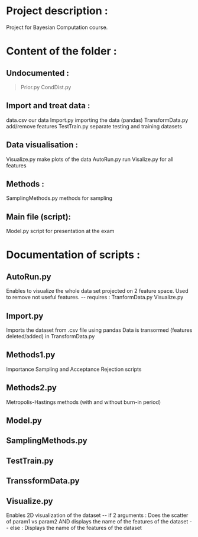 # Project description : 
Project for Bayesian Computation course. 



# Content of the folder : 
## Undocumented : 
>Prior.py 
>CondDist.py 

## Import and treat data : 
data.csv 				our data
Import.py 				importing the data (pandas) 
TransformData.py			add/remove features 
TestTrain.py 				separate testing and training datasets 

## Data visualisation : 
Visualize.py 				make plots of the data 
AutoRun.py 				run Visalize.py for all features

## Methods : 
SamplingMethods.py 			methods for sampling

## Main file (script): 
Model.py				script for presentation at the exam



# Documentation of scripts :

## AutoRun.py
Enables to visualize the whole data set projected on 2 feature space. 
Used to remove not useful features. 
-- requires : 
	TranformData.py 
	Visualize.py

## Import.py 
Imports the dataset from .csv file using pandas 
Data is transormed (features deleted/added) in TransformData.py

## Methods1.py
Importance Sampling and Acceptance Rejection scripts 

## Methods2.py 
Metropolis-Hastings methods (with and without burn-in period)

## Model.py 
## SamplingMethods.py
## TestTrain.py
## TranssformData.py

## Visualize.py 
Enables 2D visualization of the dataset 
-- if 2 arguments : 
	Does the scatter of param1 vs param2 
	AND displays the name of the features of the dataset
-- else : 
	Displays the name of the features of the dataset 

